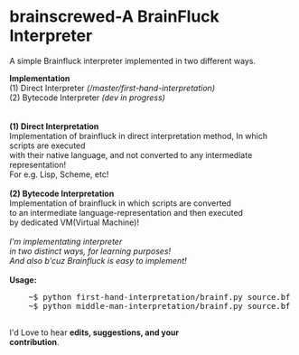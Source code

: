 # brainscrewed-A BrainFluck Interpreter
A simple Brainfluck interpreter implemented in two different ways.  <br/>

<strong>Implementation </strong>  <br/>
(1) Direct Interpreter  <i>(/master/first-hand-interpretation)</i>   <br/>
(2) Bytecode Interpreter  <i>(dev in progress)</i>              <br/>
<br/>
<br/>
<strong>(1) Direct Interpretation  </strong>   <br/>
Implementation of brainfluck in direct interpretation method, In which scripts are executed   <br/>
with their native language, and not converted to any intermediate representation!  <br/>
For e.g. Lisp, Scheme, etc!   <br/>
<br/>
<strong>(2) Bytecode Interpretation   </strong><br/>
Implementation of brainfluck in which scripts are converted    <br/>
to an intermediate language-representation and then executed    <br/>
by dedicated VM(Virtual Machine)!     <br/>
<br/>
<i>I'm implementating interpreter    <br/>
in two distinct ways, for learning purposes!    <br/>
And also b'cuz Brainfluck is easy to implement!     </i><br/>
<br/>
<strong>Usage:</strong> <br/>
<pre>
    ~$ python first-hand-interpretation/brainf.py source.bf
    ~$ python middle-man-interpretation/brainf.py source.bf
    
</pre>

I'd Love to hear <b>edits, suggestions, and your   <br/>
contribution</b>.  <br/>

